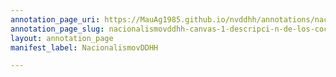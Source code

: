 ```yaml
---
annotation_page_uri: https://MauAg1985.github.io/nvddhh/annotations/nacionalismovddhh-canvas-1-descripci-n-de-los-coches-acribillados.json
annotation_page_slug: nacionalismovddhh-canvas-1-descripci-n-de-los-coches-acribillados
layout: annotation_page
manifest_label: NacionalismovDDHH

---
```


